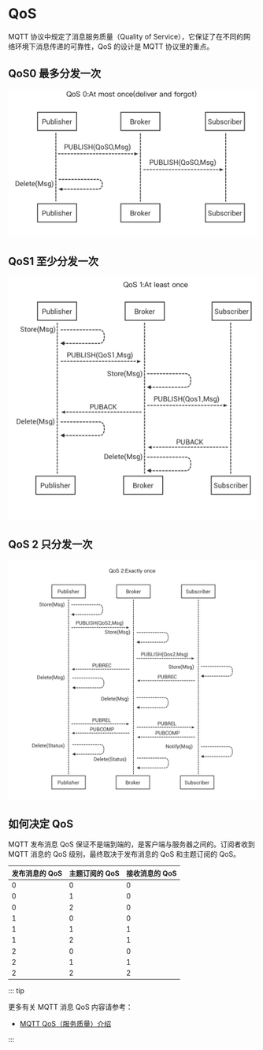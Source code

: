 # QoS

MQTT 协议中规定了消息服务质量（Quality of Service），它保证了在不同的网络环境下消息传递的可靠性，QoS 的设计是 MQTT 协议里的重点。

## QoS0 最多分发一次

![MQTT QoS0](./assets/mqtt-qos0.png)

## QoS1 至少分发一次

![MQTT QoS1](./assets/mqtt-qos1.png)

## QoS 2 只分发一次

![MQTT QoS2](./assets/mqtt-qos2.png)

## 如何决定 QoS

MQTT 发布消息 QoS 保证不是端到端的，是客户端与服务器之间的。订阅者收到 MQTT 消息的 QoS 级别，最终取决于发布消息的 QoS 和主题订阅的 QoS。

| 发布消息的 QoS | 主题订阅的 QoS | 接收消息的 QoS |
| -------------- | -------------- | -------------- |
| 0              | 0              | 0              |
| 0              | 1              | 0              |
| 0              | 2              | 0              |
| 1              | 0              | 0              |
| 1              | 1              | 1              |
| 1              | 2              | 1              |
| 2              | 0              | 0              |
| 2              | 1              | 1              |
| 2              | 2              | 2              |

::: tip

更多有关 MQTT 消息 QoS 内容请参考：

- [MQTT QoS（服务质量）介绍](https://www.emqx.com/zh/blog/introduction-to-mqtt-qos)

:::
